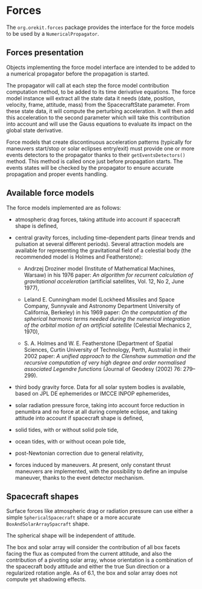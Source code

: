 <!--- Copyright 2002-2015 CS Systèmes d'Information
  Licensed under the Apache License, Version 2.0 (the "License");
  you may not use this file except in compliance with the License.
  You may obtain a copy of the License at
  
    http://www.apache.org/licenses/LICENSE-2.0
  
  Unless required by applicable law or agreed to in writing, software
  distributed under the License is distributed on an "AS IS" BASIS,
  WITHOUT WARRANTIES OR CONDITIONS OF ANY KIND, either express or implied.
  See the License for the specific language governing permissions and
  limitations under the License.
-->

Forces
======

The `org.orekit.forces` package provides the interface for the force models to be used by a 
`NumericalPropagator`.
  
Forces presentation
-------------------

Objects implementing the force model interface are intended to be added to a
numerical propagator before the propagation is started.
  
The propagator will call at each step the force model contribution computation
method, to be added to its time derivative equations. The force model instance 
will extract all the state data it needs (date, position, velocity, frame, attitude, 
mass) from the SpacecraftState parameter. 
From these state data, it will compute the perturbing acceleration. It
will then add this acceleration to the second parameter which will take this
contribution into account and will use the Gauss equations to evaluate its impact
on the global state derivative.

Force models that create discontinuous acceleration patterns (typically for maneuvers
start/stop or solar eclipses entry/exit) must provide one or more events detectors to 
the propagator thanks to their `getEventsDetectors()` method. This method
is called once just before propagation starts. The events states will be checked by
the propagator to ensure accurate propagation and proper events handling.


Available force models
----------------------

The force models implemented are as follows:

* atmospheric drag forces, taking attitude into account if spacecraft shape is defined,
  
* central gravity forces, including time-dependent parts (linear trends and
  pulsation at several different periods). Several attraction models are
  available for representing the gravitational field of a celestial body
  (the recommended model is Holmes and Featherstone): 
  
  * Andrzej Droziner model (Institute of Mathematical Machines, Warsaw) in his 1976 paper:
   _An algorithm for recurrent calculation of gravitational acceleration_
   (artificial satellites, Vol. 12, No 2, June 1977),
   
  * Leland E. Cunningham model (Lockheed Missiles and Space Company, Sunnyvale
    and Astronomy Department University of California, Berkeley) in his 1969 paper:
    _On the computation of the spherical harmonic terms needed during the numerical integration of the orbital motion of an artificial satellite_
    (Celestial Mechanics 2, 1970),

  * S. A. Holmes and W. E. Featherstone (Department of Spatial Sciences,
    Curtin University of Technology, Perth, Australia) in their 2002 paper:
    _A unified approach to the Clenshaw summation and the recursive computation
     of very high degree and order normalised associated Legendre functions_
    (Journal of Geodesy (2002) 76: 279–299).

* third body gravity force. Data for all solar system bodies is available,
  based on JPL DE ephemerides or IMCCE INPOP ephemerides,

* solar radiation pressure force, taking into account force reduction in
  penumbra and no force at all during complete eclipse, and taking attitude
  into account if spacecraft shape is defined,

* solid tides, with or without solid pole tide,

* ocean tides, with or without ocean pole tide,

* post-Newtonian correction due to general relativity,

* forces induced by maneuvers. At present, only constant thrust maneuvers 
  are implemented, with the possibility to define an impulse maneuver, thanks 
  to the event detector mechanism.

Spacecraft shapes
-----------------

Surface forces like atmospheric drag or radiation pressure can use either
a simple `SphericalSpacecraft` shape or a more accurate
`BoxAndSolarArraySpacraft` shape.

The spherical shape will be independent of attitude.

The box and solar array will consider the contribution of all box facets facing
the flux as computed from the current attitude, and also the contribution of a
pivoting solar array, whose orientation is a combination of the spacecraft body
attitude and either the true Sun direction or a regularized rotation angle. As
of 6.1, the box and solar array does not compute yet shadowing effects.
